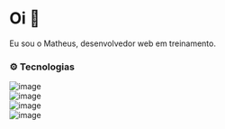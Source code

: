 # Oi :wave:

Eu sou o Matheus, desenvolvedor web em treinamento.

### :gear: Tecnologias
![image](https://img.shields.io/badge/JavaScript-F7DF1E?style=for-the-badge&logo=javascript&logoColor=black)  
![image](https://img.shields.io/badge/Node.js-43853D?style=for-the-badge&logo=node.js&logoColor=white)  
![image](https://img.shields.io/badge/PHP-777BB4?style=for-the-badge&logo=php&logoColor=white)  
![image](https://img.shields.io/badge/MySQL-00000F?style=for-the-badge&logo=mysql&logoColor=white)  


